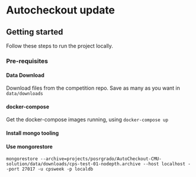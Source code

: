 # Autocheckout update

## Getting started

Follow these steps to run the project locally.

### Pre-requisites

#### Data Download

Download files from the competition repo. Save as many as you want in `data/downloads`

#### docker-compose

Get the docker-compose images running, using `docker-compose up`

#### Install mongo tooling

#### Use mongorestore

`mongorestore --archive=projects/posrgrado/AutoCheckout-CMU-solution/data/downloads/cps-test-01-nodepth.archive --host localhost --port 27017 -u cpsweek -p localdb`

